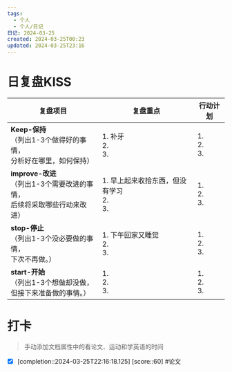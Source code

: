 ```yaml
---
tags:
  - 个人
  - 个人/日记
日记: 2024-03-25
created: 2024-03-25T00:23
updated: 2024-03-25T23:16
---
```



# 日复盘KISS
| **复盘项目**                                             | **复盘重点**                        | **行动计划**          |
| ---------------------------------------------------- | ------------------------------- | ----------------- |
| **Keep-保持**<br>（列出1-3个做得好的事情，<br>   分析好在哪里，如何保持）     | 1.  补牙<br>2.  <br>3.            | 1.  <br>2. <br>3. |
| **improve-改进**<br>（列出1-3个需要改进的事情，<br>  后续将采取哪些行动来改进） | 1.  早上起来收拾东西，但没有学习<br>2. <br>3. | 1.  <br>2. <br>3. |
| **stop-停止**<br>（列出1-3个没必要做的事情，<br>下次不再做。）            | 1.  下午回家又睡觉<br>2. <br>3.        | 1.  <br>2. <br>3. |
| **start-开始**<br>（列出1-3个想做却没做，<br>但接下来准备做的事情。）        | 1.  <br>2. <br>3.               | 1.  <br>2. <br>3. |


# 打卡
> 手动添加文档属性中的看论文、运动和学英语的时间




- [x]  [completion::2024-03-25T22:16:18.125] [score::60] #论文